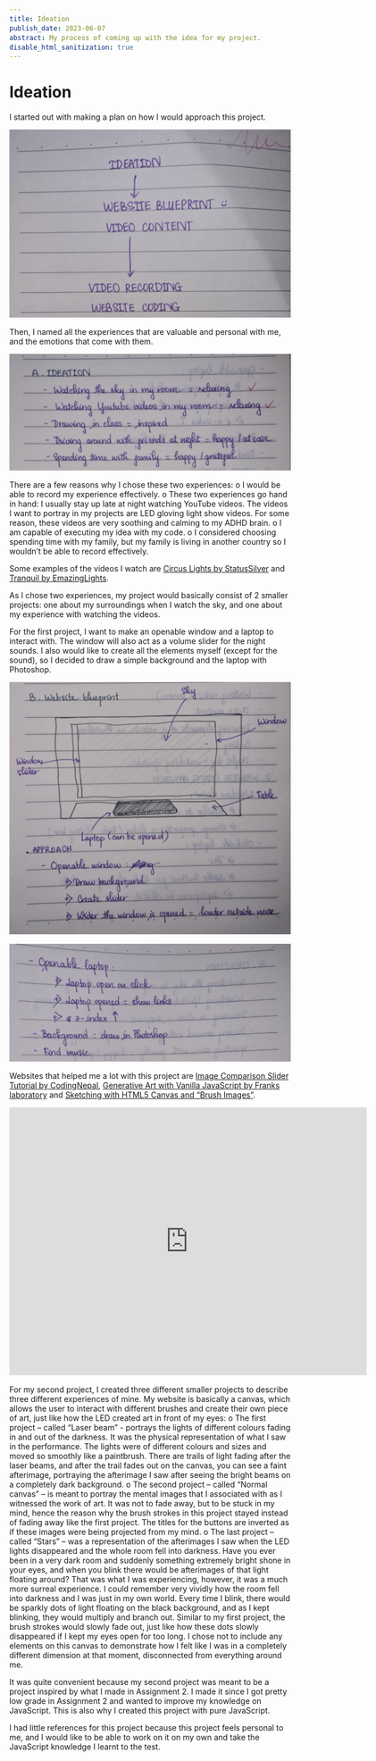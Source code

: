 ```yaml
---
title: Ideation
publish_date: 2023-06-07
abstract: My process of coming up with the idea for my project.
disable_html_sanitization: true
---
```

# Ideation

I started out with making a plan on how I would approach this project.

![Plan](../images/Picture1.jpg)

Then, I named all the experiences that are valuable and personal with me, and the emotions that come with them.

![Experiences](../images/Picture3.jpg)

There are a few reasons why I chose these two experiences:
o I would be able to record my experience effectively.
o These two experiences go hand in hand: I usually stay up late at night watching YouTube videos. The videos I want to portray in my projects are LED gloving light show videos. For some reason, these videos are very soothing and calming to my ADHD brain. 
o I am capable of executing my idea with my code.
o I considered choosing spending time with my family, but my family is living in another country so I wouldn’t be able to record effectively.

Some examples of the videos I watch are [Circus Lights by StatusSilver](https://www.youtube.com/watch?v=4uafkkjy-EU) and [Tranquil by EmazingLights](https://youtu.be/033pEmNiRP8).

As I chose two experiences, my project would basically consist of 2 smaller projects: one about my surroundings when I watch the sky, and one about my experience with watching the videos.

For the first project, I want to make an openable window and a laptop to interact with. The window will also act as a volume slider for the night sounds. I also would like to create all the elements myself (except for the sound), so I decided to draw a simple background and the laptop with Photoshop.

![Website blueprint](../images/Picture4.jpg)

![Website blueprint](../images/Picture5.jpg)

Websites that helped me a lot with this project are [Image Comparison Slider Tutorial by CodingNepal](https://youtu.be/7O3rEaZ_iUU), [Generative Art with Vanilla JavaScript by Franks laboratory](https://www.youtube.com/watch?v=0v4_Dw0K8pw&t=79s) and [Sketching with HTML5 Canvas and “Brush Images”](http://tricedesigns.com/sketching-with-html5-canvas-and-brush-images/).

<iframe
    width="640"
    height="480"
    src="https://youtu.be/7O3rEaZ_iUU"
    frameborder="0"
    allow="autoplay; encrypted-media"
    allowfullscreen
>
</iframe>

For my second project, I created three different smaller projects to describe three different experiences of mine. My website is basically a canvas, which allows the user to interact with different brushes and create their own piece of art, just like how the LED created art in front of my eyes:
o The first project – called “Laser beam” - portrays the lights of different colours fading in and out of the darkness. It was the physical representation of what I saw in the performance. The lights were of different colours and sizes and moved so smoothly like a paintbrush. There are trails of light fading after the laser beams, and after the trail fades out on the canvas, you can see a faint afterimage, portraying the afterimage I saw after seeing the bright beams on a completely dark background.
o The second project – called “Normal canvas” – is meant to portray the mental images that I associated with as I witnessed the work of art. It was not to fade away, but to be stuck in my mind, hence the reason why the brush strokes in this project stayed instead of fading away like the first project. The titles for the buttons are inverted as if these images were being projected from my mind.
o The last project – called “Stars” – was a representation of the afterimages I saw when the LED lights disappeared and the whole room fell into darkness. Have you ever been in a very dark room and suddenly something extremely bright shone in your eyes, and when you blink there would be afterimages of that light floating around? That was what I was experiencing, however, it was a much more surreal experience. I could remember very vividly how the room fell into darkness and I was just in my own world. Every time I blink, there would be sparkly dots of light floating on the black background, and as I kept blinking, they would multiply and branch out. Similar to my first project, the brush strokes would slowly fade out, just like how these dots slowly disappeared if I kept my eyes open for too long. I chose not to include any elements on this canvas to demonstrate how I felt like I was in a completely different dimension at that moment, disconnected from everything around me.

It was quite convenient because my second project was meant to be a project inspired by what I made in Assignment 2. I made it since I got pretty low grade in Assignment 2 and wanted to improve my knowledge on JavaScript. This is also why I created this project with pure JavaScript.

I had little references for this project because this project feels personal to me, and I would like to be able to work on it on my own and take the JavaScript knowledge I learnt to the test.